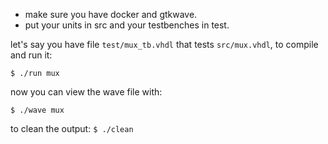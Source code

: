- make sure you have docker and gtkwave.
- put your units in src and your testbenches in test.

let's say you have file `test/mux_tb.vhdl` that tests `src/mux.vhdl`, to compile and run it:

`$ ./run mux`

now you can view the wave file with:

`$ ./wave mux`

to clean the output:
`$ ./clean`
